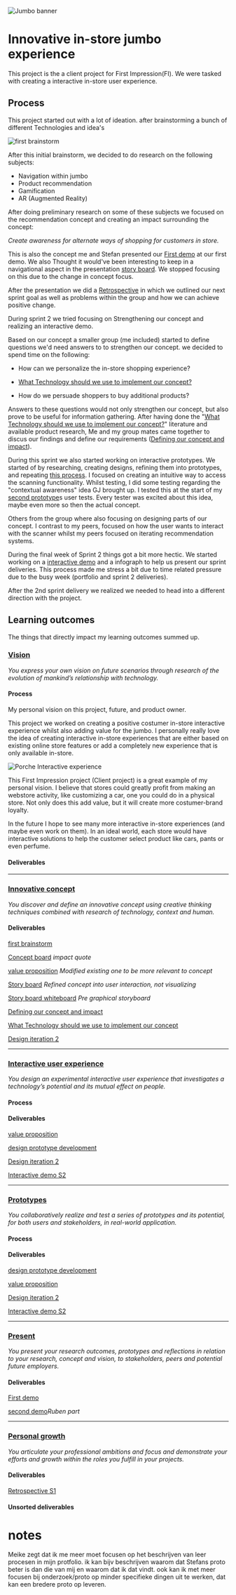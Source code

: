 ![Jumbo banner](../Media/Client%20Project/jumbo%20banner.jpg)
# Innovative in-store jumbo experience

This project is the a client project for First Impression(FI). We were tasked with creating a interactive in-store user experience.

## Process

This project started out with a lot of ideation. after brainstorming a bunch of different Technologies and idea's

![first brainstorm](../Media/Client%20Project/initial%20brainstorm%20%20no%20GJ.jpg)

After this initial brainstorm, we decided to do research on the following subjects:
-   Navigation within jumbo
-   Product recommendation 
-   Gamification
-   AR (Augmented Reality)

After doing preliminary research on some of these subjects we focused on the recommendation concept and creating an impact surrounding the concept:

*Create awareness for alternate ways of shopping for customers in store.*

This is also the concept me and Stefan presented our [First demo](https://1drv.ms/u/s!AhghFEyrhlMEkZUgffxx-lcGZYmFyw?e=enbb0z) at our first demo. We also Thought it would've been interesting to keep in a navigational aspect in the presentation [story board](https://1drv.ms/u/s!AhghFEyrhlMEkZUgffxx-lcGZYmFyw?e=enbb0z). We stopped focusing on this due to the change in concept focus.

After the presentation we did a [Retrospective](https://1drv.ms/u/s!AhghFEyrhlMEkZUgffxx-lcGZYmFyw?e=enbb0z) in which we outlined our next sprint goal as well as problems within the group and how we can achieve positive change.

During sprint 2 we tried focusing on Strengthening our concept and realizing an interactive demo. 

Based on our concept a smaller group (me included) started to define questions we'd need answers to to strengthen our concept. we decided to spend time on the following:

- How can we personalize the in-store shopping experience?

- [What Technology should we use to implement our concept?](https://1drv.ms/u/s!AhghFEyrhlMEkZUgffxx-lcGZYmFyw?e=enbb0z)

- How do we persuade shoppers to buy additional products?

Answers to these questions would not only strengthen our concept, but also prove to be useful for information gathering. After having done the "[What Technology should we use to implement our concept?](https://1drv.ms/u/s!AhghFEyrhlMEkZUgffxx-lcGZYmFyw?e=enbb0z)" literature  and available product research, Me and my group mates came together to discus our findings and define our requirements ([Defining our concept and impact](https://1drv.ms/u/s!AhghFEyrhlMEkZUgffxx-lcGZYmFyw?e=enbb0z)).

During this sprint we also started working on interactive prototypes. We started of by researching, creating designs, refining them into prototypes, and repeating [this process](https://1drv.ms/u/s!AhghFEyrhlMEkZUgffxx-lcGZYmFyw?e=enbb0z). I focused on creating an intuitive way to access the scanning functionality. Whilst testing, I did some testing regarding the "contextual awareness" idea GJ brought up. I tested this at the start of my [second prototype](https://www.figma.com/file/mfSndr4DXEdiwT20qK9E4Z/Jumbo-app-proto-1?node-id=0%3A1&t=hQtjfRUIkhsC8hD1-0)s user tests. Every tester was excited about this idea, maybe even more so then the actual concept.

Others from the group where also focusing on designing parts of our concept. I contrast to my peers, focused on how the user wants to interact with the scanner whilst my peers focused on iterating recommendation systems.

During the final week of Sprint 2 things got a bit more hectic. We started working on a [interactive demo](https://www.figma.com/file/5PxU9PetiykBcUj1u8ToSW/Interactive-Demo?node-id=75%3A429&t=vB9owuHeVEm0bTxH-0) and a infograph to help us present our sprint deliveries. This process made me stress a bit due to time related pressure due to the busy week (portfolio and sprint 2 deliveries).

After the 2nd sprint delivery we realized we needed to head into a different direction with the project. 

## Learning outcomes
The things that directly impact my learning outcomes summed up.

### [Vision](../Learning%20Outcomes/1%20Vision.md)
*You express your own vision on future scenarios through research of the evolution of mankind’s relationship with technology.*

#### Process
My personal vision on this project, future, and product owner.

This project we worked on creating a positive costumer in-store interactive experience whilst also adding value for the jumbo. I personally really love the idea of creating interactive in-store experiences that are either based on existing online store features or add a completely new experience that is only available in-store.

![Porche Interactive experience](../Media/Client%20Project/Porche%20IE.jpg)

This First Impression project (Client project) is a great example of my personal vision. I believe that stores could greatly profit from making an webstore activity, like customizing a car, one you could do in a physical store. Not only does this add value, but it will create more costumer-brand loyalty.

In the future I hope to see many more interactive in-store experiences (and maybe even work on them). In an ideal world, each store would have interactive solutions to help the customer select product like cars, pants or even perfume.

#### Deliverables

<hr/>

### [Innovative concept](../Learning%20Outcomes/2%20Innovative%20concept.md)
*You discover and define an innovative concept using creative thinking techniques combined with research of technology, context and human.*

#### Deliverables
[first brainstorm](../Media/Client%20Project/initial%20brainstorm.jpg)

[Concept board](../Media/Client%20Project/Conceptboard%20version%204.png) *impact quote*

[value proposition](https://1drv.ms/u/s!AhghFEyrhlMEkZUgffxx-lcGZYmFyw?e=enbb0z) *Modified existing one to be more relevant to concept*

[Story board](../Media/Client%20Project/storyboard.png) *Refined concept into user interaction, not visualizing*

[Story board whiteboard](../Media/Client%20Project/user%20experience%20story.jpg) *Pre graphical storyboard*

[Defining our concept and impact](https://1drv.ms/u/s!AhghFEyrhlMEkZUgffxx-lcGZYmFyw?e=enbb0z)

[What Technology should we use to implement our concept](https://1drv.ms/u/s!AhghFEyrhlMEkZUgffxx-lcGZYmFyw?e=enbb0z)

[Design iteration 2](https://www.figma.com/file/mfSndr4DXEdiwT20qK9E4Z/Jumbo-app-proto-1?node-id=0%3A1&t=hQtjfRUIkhsC8hD1-0)

<hr/>

### [Interactive user experience](../Learning%20Outcomes/3%20Interactive%20user%20experience.md)
*You design an experimental interactive user experience that investigates a technology’s potential and its mutual effect on people.*

#### Process


#### Deliverables
[value proposition](https://1drv.ms/u/s!AhghFEyrhlMEkZUgffxx-lcGZYmFyw?e=enbb0z)

[design prototype development](https://1drv.ms/u/s!AhghFEyrhlMEkZUgffxx-lcGZYmFyw?e=enbb0z)

[Design iteration 2](https://www.figma.com/file/mfSndr4DXEdiwT20qK9E4Z/Jumbo-app-proto-1?node-id=0%3A1&t=hQtjfRUIkhsC8hD1-0)

[Interactive demo S2](https://www.figma.com/file/5PxU9PetiykBcUj1u8ToSW/Interactive-Demo?node-id=75%3A429&t=vB9owuHeVEm0bTxH-0)

<hr/>

### [Prototypes](../Learning%20Outcomes/4%20Prototype.md)
*You collaboratively realize and test a series of prototypes and its potential, for both users and stakeholders, in real-world application.*

#### Process


#### Deliverables

[design prototype development](https://1drv.ms/u/s!AhghFEyrhlMEkZUgffxx-lcGZYmFyw?e=enbb0z)

[value proposition](https://1drv.ms/u/s!AhghFEyrhlMEkZUgffxx-lcGZYmFyw?e=enbb0z)

[Design iteration 2](https://www.figma.com/file/mfSndr4DXEdiwT20qK9E4Z/Jumbo-app-proto-1?node-id=0%3A1&t=hQtjfRUIkhsC8hD1-0)

[Interactive demo S2](https://www.figma.com/file/5PxU9PetiykBcUj1u8ToSW/Interactive-Demo?node-id=75%3A429&t=vB9owuHeVEm0bTxH-0)


<hr/> 

### [Present](../Learning%20Outcomes/5%20Present.md)

*You present your research outcomes, prototypes and reflections in relation to your research, concept and vision, to stakeholders, peers and potential future employers.*

#### Deliverables
[First demo](https://1drv.ms/u/s!AhghFEyrhlMEkZUgffxx-lcGZYmFyw?e=enbb0z)

[second demo](https://1drv.ms/u/s!AhghFEyrhlMEkZUgffxx-lcGZYmFyw?e=enbb0z)*Ruben part*

<hr/>

### [Personal growth](../Learning%20Outcomes/6%20Personal%20growth.md)
*You articulate your professional ambitions and focus and demonstrate your efforts and growth within the roles you fulfill in your projects.*

#### Deliverables 
[Retrospective S1](https://1drv.ms/u/s!AhghFEyrhlMEkZUgffxx-lcGZYmFyw?e=enbb0z)

#### Unsorted deliverables



#  notes
Meike zegt dat ik me meer moet focusen op het beschrijven van leer procesen in mijn protfolio. ik kan bijv beschrijven waarom dat Stefans proto beter is dan die van mij en waarom dat ik dat vindt.
ook kan ik met meer focusen bij onderzoek/proto op minder specifieke dingen uit te werken, dat kan een bredere proto op leveren.